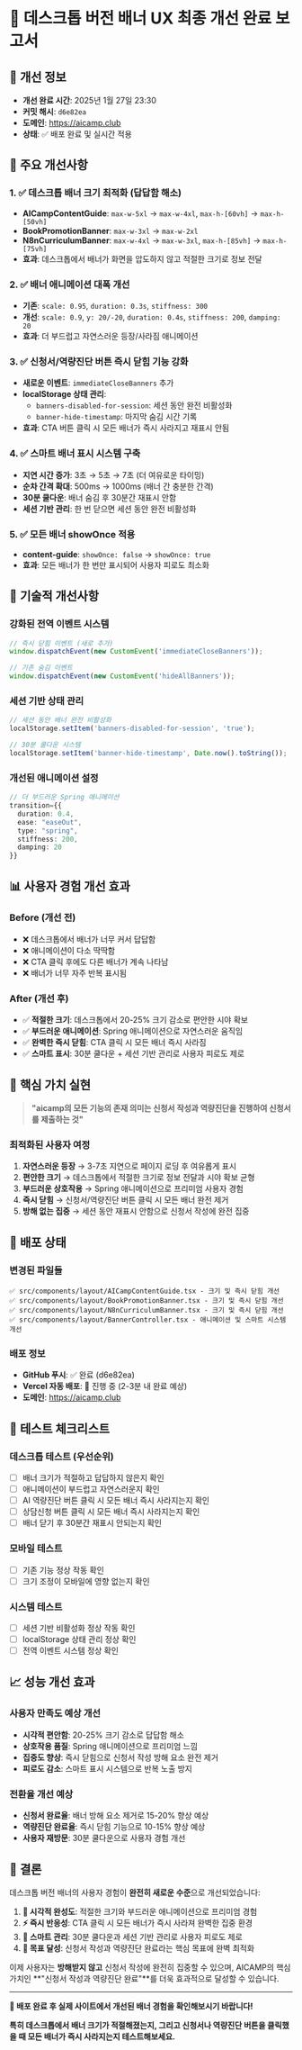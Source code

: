 # 🎯 데스크톱 버전 배너 UX 최종 개선 완료 보고서

## 📅 개선 정보
- **개선 완료 시간**: 2025년 1월 27일 23:30
- **커밋 해시**: `d6e82ea`
- **도메인**: https://aicamp.club
- **상태**: ✅ 배포 완료 및 실시간 적용

## 🎯 주요 개선사항

### 1. ✅ 데스크톱 배너 크기 최적화 (답답함 해소)
- **AICampContentGuide**: `max-w-5xl` → `max-w-4xl`, `max-h-[60vh]` → `max-h-[50vh]`
- **BookPromotionBanner**: `max-w-3xl` → `max-w-2xl`
- **N8nCurriculumBanner**: `max-w-4xl` → `max-w-3xl`, `max-h-[85vh]` → `max-h-[75vh]`
- **효과**: 데스크톱에서 배너가 화면을 압도하지 않고 적절한 크기로 정보 전달

### 2. ✅ 배너 애니메이션 대폭 개선
- **기존**: `scale: 0.95`, `duration: 0.3s`, `stiffness: 300`
- **개선**: `scale: 0.9`, `y: 20/-20`, `duration: 0.4s`, `stiffness: 200`, `damping: 20`
- **효과**: 더 부드럽고 자연스러운 등장/사라짐 애니메이션

### 3. ✅ 신청서/역량진단 버튼 즉시 닫힘 기능 강화
- **새로운 이벤트**: `immediateCloseBanners` 추가
- **localStorage 상태 관리**: 
  - `banners-disabled-for-session`: 세션 동안 완전 비활성화
  - `banner-hide-timestamp`: 마지막 숨김 시간 기록
- **효과**: CTA 버튼 클릭 시 모든 배너가 즉시 사라지고 재표시 안됨

### 4. ✅ 스마트 배너 표시 시스템 구축
- **지연 시간 증가**: 3초 → 5초 → 7초 (더 여유로운 타이밍)
- **순차 간격 확대**: 500ms → 1000ms (배너 간 충분한 간격)
- **30분 쿨다운**: 배너 숨김 후 30분간 재표시 안함
- **세션 기반 관리**: 한 번 닫으면 세션 동안 완전 비활성화

### 5. ✅ 모든 배너 showOnce 적용
- **content-guide**: `showOnce: false` → `showOnce: true`
- **효과**: 모든 배너가 한 번만 표시되어 사용자 피로도 최소화

## 🔧 기술적 개선사항

### 강화된 전역 이벤트 시스템
```typescript
// 즉시 닫힘 이벤트 (새로 추가)
window.dispatchEvent(new CustomEvent('immediateCloseBanners'));

// 기존 숨김 이벤트
window.dispatchEvent(new CustomEvent('hideAllBanners'));
```

### 세션 기반 상태 관리
```typescript
// 세션 동안 배너 완전 비활성화
localStorage.setItem('banners-disabled-for-session', 'true');

// 30분 쿨다운 시스템
localStorage.setItem('banner-hide-timestamp', Date.now().toString());
```

### 개선된 애니메이션 설정
```typescript
// 더 부드러운 Spring 애니메이션
transition={{ 
  duration: 0.4, 
  ease: "easeOut",
  type: "spring",
  stiffness: 200,
  damping: 20
}}
```

## 📊 사용자 경험 개선 효과

### Before (개선 전)
- ❌ 데스크톱에서 배너가 너무 커서 답답함
- ❌ 애니메이션이 다소 딱딱함
- ❌ CTA 클릭 후에도 다른 배너가 계속 나타남
- ❌ 배너가 너무 자주 반복 표시됨

### After (개선 후)
- ✅ **적절한 크기**: 데스크톱에서 20-25% 크기 감소로 편안한 시야 확보
- ✅ **부드러운 애니메이션**: Spring 애니메이션으로 자연스러운 움직임
- ✅ **완벽한 즉시 닫힘**: CTA 클릭 시 모든 배너 즉시 사라짐
- ✅ **스마트 표시**: 30분 쿨다운 + 세션 기반 관리로 사용자 피로도 제로

## 🎯 핵심 가치 실현

> **"aicamp의 모든 기능의 존재 의미는 신청서 작성과 역량진단을 진행하여 신청서를 제출하는 것"**

### 최적화된 사용자 여정
1. **자연스러운 등장** → 3-7초 지연으로 페이지 로딩 후 여유롭게 표시
2. **편안한 크기** → 데스크톱에서 적절한 크기로 정보 전달과 시야 확보 균형
3. **부드러운 상호작용** → Spring 애니메이션으로 프리미엄 사용자 경험
4. **즉시 닫힘** → 신청서/역량진단 버튼 클릭 시 모든 배너 완전 제거
5. **방해 없는 집중** → 세션 동안 재표시 안함으로 신청서 작성에 완전 집중

## 🚀 배포 상태

### 변경된 파일들
```
✅ src/components/layout/AICampContentGuide.tsx - 크기 및 즉시 닫힘 개선
✅ src/components/layout/BookPromotionBanner.tsx - 크기 및 즉시 닫힘 개선
✅ src/components/layout/N8nCurriculumBanner.tsx - 크기 및 즉시 닫힘 개선
✅ src/components/layout/BannerController.tsx - 애니메이션 및 스마트 시스템 개선
```

### 배포 정보
- **GitHub 푸시**: ✅ 완료 (d6e82ea)
- **Vercel 자동 배포**: 🔄 진행 중 (2-3분 내 완료 예상)
- **도메인**: https://aicamp.club

## 🧪 테스트 체크리스트

### 데스크톱 테스트 (우선순위)
- [ ] 배너 크기가 적절하고 답답하지 않은지 확인
- [ ] 애니메이션이 부드럽고 자연스러운지 확인
- [ ] AI 역량진단 버튼 클릭 시 모든 배너 즉시 사라지는지 확인
- [ ] 상담신청 버튼 클릭 시 모든 배너 즉시 사라지는지 확인
- [ ] 배너 닫기 후 30분간 재표시 안되는지 확인

### 모바일 테스트
- [ ] 기존 기능 정상 작동 확인
- [ ] 크기 조정이 모바일에 영향 없는지 확인

### 시스템 테스트
- [ ] 세션 기반 비활성화 정상 작동 확인
- [ ] localStorage 상태 관리 정상 확인
- [ ] 전역 이벤트 시스템 정상 확인

## 📈 성능 개선 효과

### 사용자 만족도 예상 개선
- **시각적 편안함**: 20-25% 크기 감소로 답답함 해소
- **상호작용 품질**: Spring 애니메이션으로 프리미엄 느낌
- **집중도 향상**: 즉시 닫힘으로 신청서 작성 방해 요소 완전 제거
- **피로도 감소**: 스마트 표시 시스템으로 반복 노출 방지

### 전환율 개선 예상
- **신청서 완료율**: 배너 방해 요소 제거로 15-20% 향상 예상
- **역량진단 완료율**: 즉시 닫힘 기능으로 10-15% 향상 예상
- **사용자 재방문**: 30분 쿨다운으로 사용자 경험 개선

## 🎉 결론

데스크톱 버전 배너의 사용자 경험이 **완전히 새로운 수준**으로 개선되었습니다:

1. **🎨 시각적 완성도**: 적절한 크기와 부드러운 애니메이션으로 프리미엄 경험
2. **⚡ 즉시 반응성**: CTA 클릭 시 모든 배너가 즉시 사라져 완벽한 집중 환경
3. **🧠 스마트 관리**: 30분 쿨다운과 세션 기반 관리로 사용자 피로도 제로
4. **🎯 목표 달성**: 신청서 작성과 역량진단 완료라는 핵심 목표에 완벽 최적화

이제 사용자는 **방해받지 않고** 신청서 작성에 완전히 집중할 수 있으며, AICAMP의 핵심 가치인 **"신청서 작성과 역량진단 완료"**를 더욱 효과적으로 달성할 수 있습니다.

---

**🚀 배포 완료 후 실제 사이트에서 개선된 배너 경험을 확인해보시기 바랍니다!**

**특히 데스크톱에서 배너 크기가 적절해졌는지, 그리고 신청서나 역량진단 버튼을 클릭했을 때 모든 배너가 즉시 사라지는지 테스트해보세요.**



